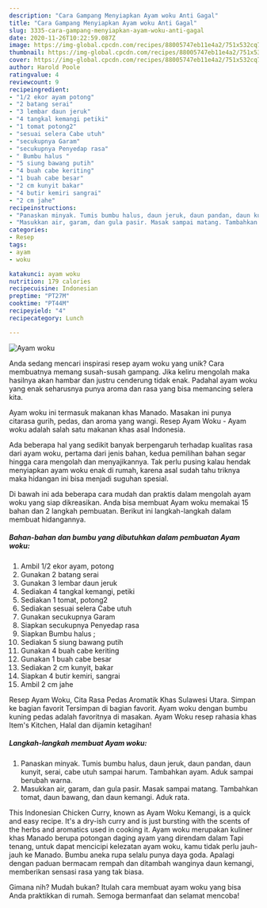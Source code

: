 ```yaml
---
description: "Cara Gampang Menyiapkan Ayam woku Anti Gagal"
title: "Cara Gampang Menyiapkan Ayam woku Anti Gagal"
slug: 3335-cara-gampang-menyiapkan-ayam-woku-anti-gagal
date: 2020-11-26T10:22:59.087Z
image: https://img-global.cpcdn.com/recipes/88005747eb11e4a2/751x532cq70/ayam-woku-foto-resep-utama.jpg
thumbnail: https://img-global.cpcdn.com/recipes/88005747eb11e4a2/751x532cq70/ayam-woku-foto-resep-utama.jpg
cover: https://img-global.cpcdn.com/recipes/88005747eb11e4a2/751x532cq70/ayam-woku-foto-resep-utama.jpg
author: Harold Poole
ratingvalue: 4
reviewcount: 9
recipeingredient:
- "1/2 ekor ayam potong"
- "2 batang serai"
- "3 lembar daun jeruk"
- "4 tangkal kemangi petiki"
- "1 tomat potong2"
- "sesuai selera Cabe utuh"
- "secukupnya Garam"
- "secukupnya Penyedap rasa"
- " Bumbu halus "
- "5 siung bawang putih"
- "4 buah cabe keriting"
- "1 buah cabe besar"
- "2 cm kunyit bakar"
- "4 butir kemiri sangrai"
- "2 cm jahe"
recipeinstructions:
- "Panaskan minyak. Tumis bumbu halus, daun jeruk, daun pandan, daun kunyit, serai, cabe utuh sampai harum. Tambahkan ayam. Aduk sampai berubah warna."
- "Masukkan air, garam, dan gula pasir. Masak sampai matang. Tambahkan tomat, daun bawang, dan daun kemangi. Aduk rata."
categories:
- Resep
tags:
- ayam
- woku

katakunci: ayam woku 
nutrition: 179 calories
recipecuisine: Indonesian
preptime: "PT27M"
cooktime: "PT44M"
recipeyield: "4"
recipecategory: Lunch

---
```



![Ayam woku](https://img-global.cpcdn.com/recipes/88005747eb11e4a2/751x532cq70/ayam-woku-foto-resep-utama.jpg)

Anda sedang mencari inspirasi resep ayam woku yang unik? Cara membuatnya memang susah-susah gampang. Jika keliru mengolah maka hasilnya akan hambar dan justru cenderung tidak enak. Padahal ayam woku yang enak seharusnya punya aroma dan rasa yang bisa memancing selera kita.

Ayam woku ini termasuk makanan khas Manado. Masakan ini punya citarasa gurih, pedas, dan aroma yang wangi. Resep Ayam Woku - Ayam woku adalah salah satu makanan khas asal Indonesia.

Ada beberapa hal yang sedikit banyak berpengaruh terhadap kualitas rasa dari ayam woku, pertama dari jenis bahan, kedua pemilihan bahan segar hingga cara mengolah dan menyajikannya. Tak perlu pusing kalau hendak menyiapkan ayam woku enak di rumah, karena asal sudah tahu triknya maka hidangan ini bisa menjadi suguhan spesial.


Di bawah ini ada beberapa cara mudah dan praktis dalam mengolah ayam woku yang siap dikreasikan. Anda bisa membuat Ayam woku memakai 15 bahan dan 2 langkah pembuatan. Berikut ini langkah-langkah dalam membuat hidangannya.

<!--inarticleads1-->

##### Bahan-bahan dan bumbu yang dibutuhkan dalam pembuatan Ayam woku:

1. Ambil 1/2 ekor ayam, potong
1. Gunakan 2 batang serai
1. Gunakan 3 lembar daun jeruk
1. Sediakan 4 tangkal kemangi, petiki
1. Sediakan 1 tomat, potong2
1. Sediakan sesuai selera Cabe utuh
1. Gunakan secukupnya Garam
1. Siapkan secukupnya Penyedap rasa
1. Siapkan  Bumbu halus ;
1. Sediakan 5 siung bawang putih
1. Gunakan 4 buah cabe keriting
1. Gunakan 1 buah cabe besar
1. Sediakan 2 cm kunyit, bakar
1. Siapkan 4 butir kemiri, sangrai
1. Ambil 2 cm jahe


Resep Ayam Woku, Cita Rasa Pedas Aromatik Khas Sulawesi Utara. Simpan ke bagian favorit Tersimpan di bagian favorit. Ayam woku dengan bumbu kuning pedas adalah favoritnya di masakan. Ayam Woku resep rahasia khas Item&#39;s Kitchen, Halal dan dijamin ketagihan! 

<!--inarticleads2-->

##### Langkah-langkah membuat Ayam woku:

1. Panaskan minyak. Tumis bumbu halus, daun jeruk, daun pandan, daun kunyit, serai, cabe utuh sampai harum. Tambahkan ayam. Aduk sampai berubah warna.
1. Masukkan air, garam, dan gula pasir. Masak sampai matang. Tambahkan tomat, daun bawang, dan daun kemangi. Aduk rata.


This Indonesian Chicken Curry, known as Ayam Woku Kemangi, is a quick and easy recipe. It&#39;s a dry-ish curry and is just bursting with the scents of the herbs and aromatics used in cooking it. Ayam woku merupakan kuliner khas Manado berupa potongan daging ayam yang direndam dalam Tapi tenang, untuk dapat mencicipi kelezatan ayam woku, kamu tidak perlu jauh-jauh ke Manado. Bumbu aneka rupa selalu punya daya goda. Apalagi dengan paduan bermacam rempah dan ditambah wanginya daun kemangi, memberikan sensasi rasa yang tak biasa. 

Gimana nih? Mudah bukan? Itulah cara membuat ayam woku yang bisa Anda praktikkan di rumah. Semoga bermanfaat dan selamat mencoba!
